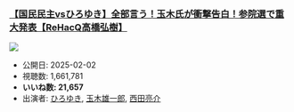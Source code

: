 ### [【国民民主vsひろゆき】全部言う！玉木氏が衝撃告白！参院選で重大発表【ReHacQ高橋弘樹】](https://www.youtube.com/watch?v=3WIDjkmg6xY)
[![](https://img.youtube.com/vi/3WIDjkmg6xY/sddefault.jpg)](https://www.youtube.com/watch?v=3WIDjkmg6xY)
-   公開日: 2025-02-02
-   視聴数: 1,661,781
-   **いいね数: 21,657**
-   出演者: [ひろゆき](/rehacq_fan/people/ひろゆき "wikilink"), [玉木雄一郎](/rehacq_fan/people/玉木雄一郎 "wikilink"), [西田亮介](/rehacq_fan/people/西田亮介 "wikilink")
